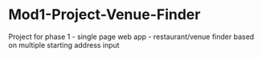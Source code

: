 # Mod1-Project-Venue-Finder
Project for phase 1 - single page web app - restaurant/venue finder based on multiple starting address input
